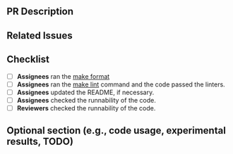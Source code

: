 ## PR Description

[//]: # (Please explain the changes you made.)

## Related Issues

[//]: # (Please link the related issues, if applicable.)

## Checklist

- [ ] **Assignees** ran the [make format](https://github.com/sungho-joo/crypto-rdb#development)
- [ ] **Assignees** ran the [make lint](https://github.com/sungho-joo/crypto-rdb#development) command and the code passed the linters.
- [ ] **Assignees** updated the README, if necessary.
- [ ] **Assignees** checked the runnability of the code.
- [ ] **Reviewers** checked the runnability of the code.

## Optional section (e.g., code usage, experimental results, TODO)

[//]: # (If Assignees have any additional information, please add them.)
